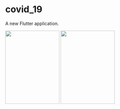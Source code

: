 # covid_19

A new Flutter application.

<img src="![Screenshot_2022-05-26-21-23-35-130_com rishabh covid_19](https://user-images.githubusercontent.com/75268931/171044673-4f4671fe-917b-4ae8-a887-76d9afbdf116.jpg)" height=230 width=170>

<img src="![Screenshot_2022-05-26-21-23-44-662_com rishabh covid_19](https://user-images.githubusercontent.com/75268931/171044680-3820cbe6-d6ff-455e-b458-2713e378bdad.jpg)" height=230 width=170>

